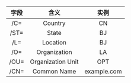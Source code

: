 |字段|含义|实例|
|:---:|:---:|:---:|
|/C=|Country|CN|
|/ST=|State|BJ|
|/L=|Location|BJ|
|/O=|Organization|LA|
|/OU=|Organization Unit|OPT|
|/CN=|Common Name|example.com|
